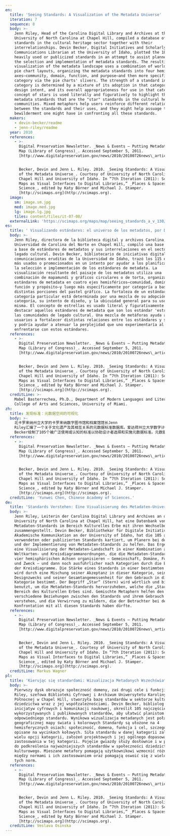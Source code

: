 ```yaml
---
en:
  title: 'Seeing Standards: A Visualization of the Metadata Universe'
  iteration: 7
  sequence: 8
  body: >-
    Jenn Riley, Head of the Carolina Digital Library and Archives at the
    University of North Carolina at Chapel Hill, compiled a database of metadata
    standards in the cultural heritage sector together with their
    interrelationships. Devin Becker, Digital Initiatives and Scholarly
    Communications Librarian at the University of Idaho, plotted the 105 most
    heavily used or publicized standards in an attempt to assist planners with
    the selection and implementation of metadata standards. The resulting
    visualization of the metadata landscape uses a combination of world map and
    pie chart layouts, organizing the metadata standards into four hemispheric
    axes—community, domain, function, and purpose—and then more specifically by
    category via the pie charts' slivers. The strength of a standard in a given
    category is determined by a mixture of its adoption in that category, its
    design intent, and its overall appropriateness for use in that category. The
    concept of stars is used literally and figuratively to highlight those
    metadata standards that are the "star" standards in the cultural heritage
    communities. Mixed metaphors help users reinforce different relationships
    between the standards and their uses, and they might help assuage the
    bewilderment one might have in confronting all these standards.
  makers:
    - devin-becker/readme
    - jenn-riley/readme
  year: 2010
  references:
    - >-
      Digital Preservation Newsletter. _News & Events – Putting Metadata on the
      Map (Library of Congress)_. Accessed September 5, 2011.
      [http://www.digitalpreservation.gov/news/2010/20100726news\_article\_infographic.html](http://www.digitalpreservation.gov/news/2010/20100726news_article_infographic.html).


      Becker, Devin and Jenn L. Riley. 2010. _Seeing Standards: A Visualization
      of the Metadata Universe_. Courtesy of University of North Carolina at
      Chapel Hill and University of Idaho. In “7th Iteration (2011): Science
      Maps as Visual Interfaces to Digital Libraries,” _Places & Spaces: Mapping
      Science_, edited by Katy Börner and Michael J. Stamper.
      [http://scimaps.org](http://scimaps.org).
  image:
    sm: image.sm.jpg
    med: image.med.jpg
    lg: image.lg.jpg
    tiles: content/tiles/it-07-08/
  externalLink: 'https://scimaps.org/maps/map/seeing_standards_a_v_130/detail'
es:
  title: ' Visualizando estándares: el universo de los metadatos, por Devin Becker y Jenn Riley'
  body: >-
    Jenn Riley, directora de la biblioteca digital y archivos Carolina, de la
    Universidad de Carolina del Norte en Chapel Hill, compiló una base de datos
    a base de estándares de metadatos y sus interrelaciones en el sector del
    legado cultural. Devin Becker, bibliotecario de iniciativas digitales y
    comunicaciones eruditas de la Universidad de Idaho, trazó los 115 estándares
    más usados o promocionados en un intento por ayudar a los planificadores con
    la selección e implementación de los estándares de metadata. La
    visualización resultante del paisaje de los metadatos utiliza una
    combinación de mapamundi y gráficos circulares o de torta, organizando los
    estándares de metadata en cuatro ejes hemisféricos—comunidad, dominio,
    función y propósito—y luego más específicamente por categoría a base de las
    distintas porciones del pastel gráfico. La fortaleza de un estándar en una
    categoría particular está determinada por una mezcla de su adopción en esa
    categoría, su intento de diseño, y la ubicuidad general para su uso en la
    misma. El concepto de estrellas es usado literal y figurativamente para
    destacar aquellos estándares de metadata que son los estándar 'estrella' en
    las comunidades de legado cultural. Una mezcla de metáforas ayuda a los
    usuarios a fortalecer distintas relaciones entre los estándares y sus usos,
    y podría ayudar a atenuar la perplejidad que uno experimentaría al
    enfrentarse con estos estándares.
  references:
    - >-
      Digital Preservation Newsletter. _News & Events – Putting Metadata on the
      Map (Library of Congress)_. Accessed September 5, 2011.
      [http://www.digitalpreservation.gov/news/2010/20100726news\_article\_infographic.html](http://www.digitalpreservation.gov/news/2010/20100726news_article_infographic.html).


      Becker, Devin and Jenn L. Riley. 2010. _Seeing Standards: A Visualization
      of the Metadata Universe_. Courtesy of University of North Carolina at
      Chapel Hill and University of Idaho. In “7th Iteration (2011): Science
      Maps as Visual Interfaces to Digital Libraries,” _Places & Spaces: Mapping
      Science_, edited by Katy Börner and Michael J. Stamper.
      [http://scimaps.org](http://scimaps.org).
  creditLine: >-
    Mabel Basterrechea, Ph.D., Department of Modern Languages and Literatures,
    College of Arts and Sciences, University of Miami.
zh:
  title: 发现标准：元数据空间的可视化
  body: >-
    北卡罗来纳州立大学的卡罗来纳数字图书馆和档案馆馆长Jenn
    Riley汇编了一个关于文化遗产及其相互关系的元数据标准数据库。爱达荷州立大学数字计划和学术交流图书馆员Devin
    Becker绘制了105个被广泛使用或认知的标准以协助设计者选择和实施元数据标准。元数据领域的可视化结果结合使用了世界地图和饼图，将元数据标准分成四个半球区域——社区、领域、功能和目标，并用饼图依据类目进行细分。特定分类下标准的优势由此类目下的综合选择、设计目标以及整体的适用性等所决定。星标志的使用是为了凸显在文化遗产社区中的明星元数据标准。这一混合的隐喻能帮助用户加强标准和他们的使用之间的不同关系，并可帮助减少面对所有标准时的困惑。
  references:
    - >-
      Digital Preservation Newsletter. _News & Events – Putting Metadata on the
      Map (Library of Congress)_. Accessed September 5, 2011.
      [http://www.digitalpreservation.gov/news/2010/20100726news\_article\_infographic.html](http://www.digitalpreservation.gov/news/2010/20100726news_article_infographic.html).


      Becker, Devin and Jenn L. Riley. 2010. _Seeing Standards: A Visualization
      of the Metadata Universe_. Courtesy of University of North Carolina at
      Chapel Hill and University of Idaho. In “7th Iteration (2011): Science
      Maps as Visual Interfaces to Digital Libraries,” _Places & Spaces: Mapping
      Science_, edited by Katy Börner and Michael J. Stamper.
      [http://scimaps.org](http://scimaps.org).
  creditLine: 'Yunwei Chen, Chinese Academy of Sciences.'
de:
  title: 'Standards Verstehen: Eine Visualisierung des Metadaten-Universums '
  body: >-
    Jenn Riley, Leiterin der Carolina Digital Library and Archives an der
    University of North Carolina at Chapel Hill, hat eine Datenbank von
    Metadaten-Standards im Bereich Kulturelles Erbe mit ihren Wechselbeziehungen
    zusammengestellt. Devin Becker, Bibliothekar für Digitale Initiativen und
    Akademische Kommunikation an der University of Idaho, hat die 105 am meisten
    verwendeten oder publizierten Standards kartiert, um Planern bei der Auswahl
    und der Implementierung von Metadaten-Standards zu helfen. Das Ergebnis ist
    eine Visualisierung der Metadaten-Landschaft in einer Kombination aus
    Weltkarten- und Kreisdiagrammanordnungen, die die Metadaten-Standards in
    vier hemisphärischen Achsen organisieren — Gemeinschaft, Domäne, Funktion
    und Zweck — und dann noch ausführlicher nach Kategorien durch die Einteilung
    der Kreisdiagramme. Die Stärke eines Standards in einer bestimmten Kategorie
    wird durch eine Mischung seiner Akzeptanz in dieser Kategorie, seines
    Designzwecks und seiner Gesamtangemessenheit für den Gebrauch in dieser
    Kategorie bestimmt. Der Begriff „Star“ (Stern) wird wörtlich und bildlich
    benutzt, um die Metadaten-Standards hervorzuheben, welche die „Stars“ im
    Bereich des Kulturellen Erbes sind. Gemischte Metaphern helfen den Nutzern,
    verschiedene Beziehungen zwischen den Standards und ihrem Gebrauch zu
    verstehen, und die Verwirrung zu mildern, die der Betrachter bei der
    Konfrontation mit all diesen Standards haben dürfte.
  references:
    - >-
      Digital Preservation Newsletter. _News & Events – Putting Metadata on the
      Map (Library of Congress)_. Accessed September 5, 2011.
      [http://www.digitalpreservation.gov/news/2010/20100726news\_article\_infographic.html](http://www.digitalpreservation.gov/news/2010/20100726news_article_infographic.html).


      Becker, Devin and Jenn L. Riley. 2010. _Seeing Standards: A Visualization
      of the Metadata Universe_. Courtesy of University of North Carolina at
      Chapel Hill and University of Idaho. In “7th Iteration (2011): Science
      Maps as Visual Interfaces to Digital Libraries,” _Places & Spaces: Mapping
      Science_, edited by Katy Börner and Michael J. Stamper.
      [http://scimaps.org](http://scimaps.org).
  creditLine: Markus Wagner
pl:
  title: 'Kierując się standardami: Wizualizacja Metadanych Wszechświata.'
  body: >-
    Pierwszy dysk obrazuje społeczność domeny, zaś drugi cele i funkcji. Jenn
    Riley, szefowa Biblioteki Cyfrowej i Archiwum Uniwersytetu Karoliny
    Północnej w Chapel Hill, stworzyła bazę standardów w sektorze kultury
    dziedzictwa wraz z jej współzależnościami. Devin Becker, bibliolog z działu
    inicjatyw cyfrowych i komunikacji naukowej, określił 105 najczęściej
    wykorzystywanych i publikowanych standardów, aby ułatwić planistom wybór
    odpowiedniego standardu. Wynikowa wizualizacja metadanych jest połączeniem
    geograficznej mapy świata i kolorowych Standardy są ułożone na 4
    hemisferycznych osiach: społeczność, domena, funkcja i cel, szczegóły są
    opisane na wycinkach kołowych. Siła standardu w danej kategorii zależy od
    wielu opcji kategorii, założeń projektowych i jej ogólnego dopasowania do
    zastosowania w tej kategorii. Pojęcie gwiazdy służy dosłownie i w przenośni
    do podkreślenia najważniejszych standardów w społeczności dziedzictwa
    kulturowego. Mieszane metafory pomagają użytkownikowi wzmocnić różne relacje
    między normami i ich zastosowaniem oraz pomagają oswoić się z wielorakością
    tych norm.
  references:
    - >-
      Digital Preservation Newsletter. _News & Events – Putting Metadata on the
      Map (Library of Congress)_. Accessed September 5, 2011.
      [http://www.digitalpreservation.gov/news/2010/20100726news\_article\_infographic.html](http://www.digitalpreservation.gov/news/2010/20100726news_article_infographic.html).


      Becker, Devin and Jenn L. Riley. 2010. _Seeing Standards: A Visualization
      of the Metadata Universe_. Courtesy of University of North Carolina at
      Chapel Hill and University of Idaho. In “7th Iteration (2011): Science
      Maps as Visual Interfaces to Digital Libraries,” _Places & Spaces: Mapping
      Science_, edited by Katy Börner and Michael J. Stamper.
      [http://scimaps.org](http://scimaps.org).
  creditLine: Veslava Osinska
---
```

